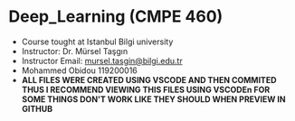 # Deep_Learning (CMPE 460)
- Course tought at Istanbul Bilgi university 
- Instructor: Dr. Mürsel Taşgın
- Instructor Email: mursel.tasgin@bilgi.edu.tr
- Mohammed Obidou 119200016
- **ALL FILES WERE CREATED USING VSCODE AND THEN COMMITED THUS 
I RECOMMEND VIEWING THIS FILES USING VSCODEn FOR SOME THINGS DON'T 
WORK LIKE THEY SHOULD WHEN PREVIEW IN GITHUB**
